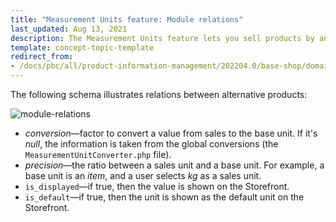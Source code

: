 ```yaml
---
title: "Measurement Units feature: Module relations"
last_updated: Aug 13, 2021
description: The Measurement Units feature lets you sell products by any unit of measure defined by in the Back Office
template: concept-topic-template
redirect_from:
- /docs/pbc/all/product-information-management/202204.0/base-shop/domain-model-and-relationships/measurement-units-feature-module-relations.html
---
```


The following schema illustrates relations between alternative products:

<div class="width-100">

![module-relations](https://spryker.s3.eu-central-1.amazonaws.com/docs/Features/Packaging+%26+Measurement+Units/Measurement+Units/Measurement+Units+Feature+Overview/product_units_relation.png)

- *conversion*—factor to convert a value from sales to the base unit. If it's *null*, the information is taken from the global conversions (the `MeasurementUnitConverter.php` file).
- *precision*—the ratio between a sales unit and a base unit. For example, a base unit is an *item*, and a user selects *kg* as a sales unit.
- `is_displayed`—if true, then the value is shown on the Storefront.
- `is_default`—if true, then the unit is shown as the default unit on the Storefront.

</div>
